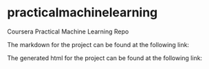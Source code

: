 # practicalmachinelearning
Coursera Practical Machine Learning Repo

The markdown for the project can be found at the following link:

The generated html for the project can be found at the following link:
